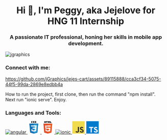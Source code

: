 <h1 align="center">Hi 👋, I'm Peggy, aka Jejelove for HNG 11 Internship</h1>
<h3 align="center">A passionate IT professional, honing her skills in mobile app development.</h3>

<p align="left"> <img src="https://komarev.com/ghpvc/?username=jgraphics&label=Profile%20views&color=0e75b6&style=flat" alt="jgraphics" /> </p>

<h3 align="left">Connect with me:</h3>
<p align="left">
</p>


https://github.com/jGraphics/jejes-cart/assets/89115888/cca3cf34-5075-44f5-99da-2869e8edbb4a

How to run the project, first clone, then run the command "npm install".
Next run "ionic serve".
Enjoy.


<h3 align="left">Languages and Tools:</h3>
<p align="left"> <a href="https://angular.io" target="_blank" rel="noreferrer"> <img src="https://angular.io/assets/images/logos/angular/angular.svg" alt="angular" width="40" height="40"/> </a> <a href="https://www.w3schools.com/css/" target="_blank" rel="noreferrer"> <img src="https://raw.githubusercontent.com/devicons/devicon/master/icons/css3/css3-original-wordmark.svg" alt="css3" width="40" height="40"/> </a> <a href="https://www.w3.org/html/" target="_blank" rel="noreferrer"> <img src="https://raw.githubusercontent.com/devicons/devicon/master/icons/html5/html5-original-wordmark.svg" alt="html5" width="40" height="40"/> </a> <a href="https://ionicframework.com" target="_blank" rel="noreferrer"> <img src="https://upload.wikimedia.org/wikipedia/commons/d/d1/Ionic_Logo.svg" alt="ionic" width="40" height="40"/> </a> <a href="https://developer.mozilla.org/en-US/docs/Web/JavaScript" target="_blank" rel="noreferrer"> <img src="https://raw.githubusercontent.com/devicons/devicon/master/icons/javascript/javascript-original.svg" alt="javascript" width="40" height="40"/> </a> <a href="https://www.typescriptlang.org/" target="_blank" rel="noreferrer"> <img src="https://raw.githubusercontent.com/devicons/devicon/master/icons/typescript/typescript-original.svg" alt="typescript" width="40" height="40"/> </a> </p>

